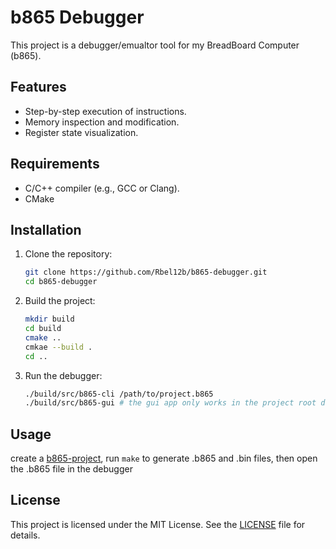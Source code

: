 # b865 Debugger

This project is a debugger/emualtor tool for my BreadBoard Computer (b865).

## Features

- Step-by-step execution of instructions.
- Memory inspection and modification.
- Register state visualization.

## Requirements

- C/C++ compiler (e.g., GCC or Clang).
- CMake

## Installation

1. Clone the repository:

    ```bash
    git clone https://github.com/Rbel12b/b865-debugger.git
    cd b865-debugger
    ```

2. Build the project:

    ```bash
    mkdir build
    cd build
    cmake ..
    cmkae --build .
    cd ..
    ```

3. Run the debugger:

    ```bash
    ./build/src/b865-cli /path/to/project.b865
    ./build/src/b865-gui # the gui app only works in the project root directory because of the resources
    ```

## Usage

create a [b865-project](https://github.com/Rbel12b/b865-project), run ```make``` to generate .b865 and .bin files, then open the .b865 file in the debugger

## License

This project is licensed under the MIT License. See the [LICENSE](LICENSE) file for details.
